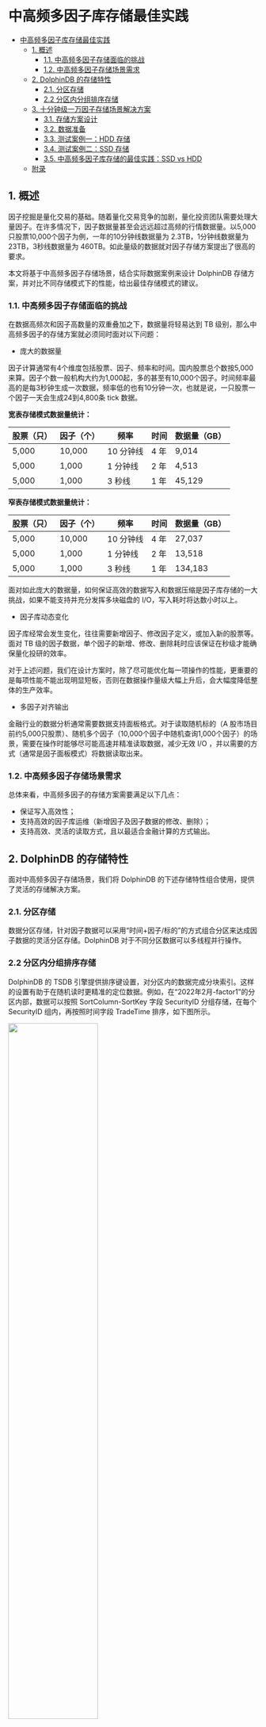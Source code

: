
# 中高频多因子库存储最佳实践

- [中高频多因子库存储最佳实践](#中高频多因子库存储最佳实践)
  - [1. 概述](#1-概述)
    - [1.1. 中高频多因子存储面临的挑战](#11-中高频多因子存储面临的挑战)
    - [1.2. 中高频多因子存储场景需求](#12-中高频多因子存储场景需求)
  - [2. DolphinDB 的存储特性](#2-dolphindb-的存储特性)
    - [2.1. 分区存储](#21-分区存储)
    - [2.2 分区内分组排序存储](#22-分区内分组排序存储)
  - [3. 十分钟级一万因子存储场景解决方案](#3-十分钟级一万因子存储场景解决方案)
    - [3.1. 存储方案设计](#31-存储方案设计)
    - [3.2. 数据准备](#32-数据准备)
    - [3.3. 测试案例一：HDD 存储](#33-测试案例一hdd-存储)
    - [3.4. 测试案例二：SSD 存储](#34-测试案例二ssd-存储)
    - [3.5. 中高频多因子库存储的最佳实践：SSD vs HDD](#35-中高频多因子库存储的最佳实践ssd-vs-hdd)
  - [附录](#附录)

## 1. 概述

因子挖掘是量化交易的基础。随着量化交易竞争的加剧，量化投资团队需要处理大量因子。在许多情况下，因子数据量甚至会远远超过高频的行情数据量。以5,000只股票10,000个因子为例，一年的10分钟线数据量为 2.3TB，1分钟线数据量为 23TB，3秒线数据量为 460TB。如此量级的数据就对因子存储方案提出了很高的要求。

本文将基于中高频多因子存储场景，结合实际数据案例来设计 DolphinDB 存储方案，并对比不同存储模式下的性能，给出最佳存储模式的建议。

### 1.1. 中高频多因子存储面临的挑战

在数据高频次和因子高数量的双重叠加之下，数据量将轻易达到 TB 级别，那么中高频多因子的存储方案就必须同时面对以下问题：

- 庞大的数据量

因子计算通常有4个维度包括股票、因子、频率和时间。国内股票总个数按5,000来算。因子个数一般机构大约为1,000起，多的甚至有10,000个因子。时间频率最高的是每3秒钟生成一次数据，频率低的也有10分钟一次，也就是说，一只股票一个因子一天会生成24到4,800条 tick 数据。

**宽表存储模式数据量统计：**

| **股票（只）** | **因子（个）** | **频率** | **时间** | **数据量（GB）** |
| --- | --- | --- | --- | --- |
| 5,000 | 10,000 | 10 分钟线 | 4 年  | 9,014 |
| 5,000 | 1,000 | 1 分钟线 | 2 年  | 4,513 |
| 5,000 | 1,000 | 3 秒线 | 1 年  | 45,129 |

**窄表存储模式数据量统计：**

| **股票（只）** | **因子（个）** | **频率** | **时间** | **数据量（GB）** |
| --- | --- | --- | --- | --- |
| 5,000 | 10,000 | 10 分钟线 | 4 年  | 27,037 |
| 5,000 | 1,000 | 1 分钟线 | 2 年  | 13,518 |
| 5,000 | 1,000 | 3 秒线 | 1 年  | 134,183 |

面对如此庞大的数据量，如何保证高效的数据写入和数据压缩是因子库存储的一大挑战，如果不能支持并充分发挥多块磁盘的 I/O，写入耗时将达数小时以上。

- 因子库动态变化

因子库经常会发生变化，往往需要新增因子、修改因子定义，或加入新的股票等。面对 TB 级的因子数据，单个因子的新增、修改、删除耗时应该保证在秒级才能确保量化投研的效率。

对于上述问题，我们在设计方案时，除了尽可能优化每一项操作的性能，更重要的是每项性能不能出现明显短板，否则在数据操作量级大幅上升后，会大幅度降低整体的生产效率。

- 多因子对齐输出

金融行业的数据分析通常需要数据支持面板格式。对于读取随机标的（A 股市场目前约5,000只股票）、随机多个因子（10,000个因子中随机查询1,000个因子）的场景，需要在操作时能够尽可能高速并精准读取数据，减少无效 I/O ，并以需要的方式（通常是因子面板模式）将数据读取出来。

### 1.2. 中高频多因子存储场景需求

总体来看，中高频多因子的存储方案需要满足以下几点：

- 保证写入高效性；
- 支持高效的因子库运维（新增因子及因子数据的修改、删除）；
- 支持高效、灵活的读取方式，且以最适合金融计算的方式输出。

## 2. DolphinDB 的存储特性

面对中高频多因子存储场景，我们将 DolphinDB 的下述存储特性组合使用，提供了灵活的存储解决方案。

### 2.1. 分区存储

数据分区存储，针对因子数据可以采用“时间+因子/标的”的方式组合分区来达成因子数据的灵活分区存储。DolphinDB 对于不同分区数据可以多线程并行操作。

### 2.2 分区内分组排序存储

DolphinDB 的 TSDB 引擎提供排序键设置，对分区内的数据完成分块索引。这样的设置有助于在随机读时更精准的定位数据。例如，在“2022年2月-factor1”的分区内部，数据可以按照 SortColumn-SortKey 字段 SecurityID 分组存储，在每个 SecurityID 组内，再按照时间字段 TradeTime 排序，如下图所示。

<img src="./images/best_practices_for_multi_factor/2_01.png" width="60%">

借助以上特性，可以灵活地设计存储方案，以应对中高频多因子场景下的不同需求。

下文中，我们以一个“10分钟级100000因子”的例子，为大家测试在不同存储模式下，数据的写入、查询和运维等方面的性能，并通过分析结果，为大家提供一个中高频多因子库存储的最佳实践。

## 3. 十分钟级一万因子存储场景解决方案

### 3.1. 存储方案设计

在存储因子数据时，用户可以选择窄表和宽表两种模式。

窄表模式一般有4列：时间戳、股票代码、因子编号以及因子值，如下图所示。在需要面板数据的场景中，窄表模式的数据可使用 DolphinDB 的 [pivot](https://www.dolphindb.cn/cn/help/Functionalprogramming/TemplateFunctions/pivot.html) 功能转换为面板数据。面对金融场景时序数据中大量因子需要对齐转置的情形，可以根据时间、股票代码和因子对数据表重新排序，将时间和股票代码作为行，因子作为列进行计算输出，并且非常高效。

<img src="./images/best_practices_for_multi_factor/3_01.png" width="60%">

宽表模式中，一般每个因子存为一列，如下图所示。宽表模式下的面板数据可以直接用于量化交易中的程序计算，符合金融场景的数据输出需求，但在[测试案例一](#33-测试案例一hdd-存储)三种运维操作的测试数据对比中，我们会看到，因子数据的新增和修改场景下宽表耗时较高。

<img src="./images/best_practices_for_multi_factor/3_02.png" width="60%">

DolphinDB 中同时支持宽表和窄表的两种模式数据存储。结合 DolphinDB 的存储特性，我们设计以下两种存储方案来比对10分钟级10,000因子场景存储性能：

**方案 1：窄表模式**

- TradeTime 按月值分区 + FactorName 值分区
- 排序字段: SecurityID + TradeTime

把时间分区调整到月，对因子分区调整到每个因子单独分区，并对每个分区内的数据按照 SecurityID 分组，组内按照 TradeTime 排序。这样的好处是每个分区数据大小适合，在数据检索时，既可以按照时间和因子名进行分区剪枝干，又可以按照股票 ID 近一步的精确定位数据，满足在随意组合因子、标的场景下精准地读取数据。

**方案 2：宽表模式**

- TradeTime 按月值分区 + SecurityID 值分区
- 排序字段: SecurityID + TradeTime

在 SecurityID 上进行分区剪枝，因子维度上通过选择不同的列来进行数据筛选。

下文将在固态硬盘（SSD）和机械硬盘（HDD）这两种不同的硬件配置下，对宽表和窄表的存储性能分别进行测试。

### 3.2. 数据准备

我们通过模拟随机生成5,000只股票10分钟级10,000个因子的数据，并分别采用窄表和宽表两种方式来存储。

随机生成因子名称和股票代码的函数定义如下：

```
def createFactorNamesAndSymbolNamse(num_factors,num_symbols){
 factor_names = lpad(string(1..num_factors),6,"f00000")
 symbols_preliminary = lpad(string(1..num_symbols),6,"000000")+"."
 areas = rand(["SZ","SH"],num_symbols)
 symbols = symbols_preliminary + areas
 return factor_names,symbols
}
```

生成字段及字段类型的函数定义如下：

```
def createColnameAndColtype(mode,factor_names){
 if(mode == "single"){
  return ["tradetime","symbol","factorname","value"],[DATETIME,SYMBOL,SYMBOL,DOUBLE]
 }else{
  col_names = ["tradetime","symbol"].append!(factor_names)
  col_types = [DATETIME,SYMBOL].append!(take(DOUBLE,factor_names.size()))
  return col_names,col_types
 }
}
```

### 3.3. 测试案例一：HDD 存储

服务器配置：

- CPU：64核
- 内存：512G
- 磁盘：9块 HDD 硬盘
- 数据库设置：单机集群三数据节点

**因子写入**

对于5,000只股票10,000个因子，我们首先测试写入2022.1.1至2022.1.31内的10 钟级数据，可以运行如下代码定义不同存储模式下的因子写入函数：

```
// 窄表模式写入某个时间范围数据
def writeSingleModelData(dbname,tbname,start_date,end_date,symbols,factor_names){
 total_time_range = getTimeList(start_date,end_date)
 nodes = exec value from pnodeRun(getNodeAlias)
 for(j in 0..(total_time_range.size()-1)){
  for(i in 0..(factor_names.size()-1)){
   rpc(nodes[i%(nodes.size())],submitJob,"singleModel"+j+"and"+i,dbname,singleModelPartitionData,dbname,tbname,total_time_range[j],symbols,factor_names,factor_names[i])
  }
 }
}

// 宽表模式写入某个时间范围数据
def writeWideModelData(dbname,tbname,start_date,end_date,symbols,factor_names){
 total_time_range = getTimeList(start_date,end_date)
 nodes = exec value from pnodeRun(getNodeAlias)
 for(j in 0..(total_time_range.size()-1)){
  for(i in 0..(symbols.size()-1)){
   rpc(nodes[i%(nodes.size())],submitJob,"wideModel"+j+"and"+i,dbname,wideModelPartitionData,dbname,tbname,total_time_range[j],factor_names,symbols[i])
  }
 }
}
```

可以看到，宽表模式在数据写入速度上优于窄表模式，硬盘占用空间上略优于窄表模式。这是因为窄表模式下的数据冗余度高，实际数据量比较大。另外需要说明一点，实验中因子值使用的是随机的浮点数，几乎没有重复，压缩比较低，实际场景中的压缩比会更高。

|     |     |     |     |     |     |     |     |     |     |
| --- | --- | --- | --- | --- | --- | --- | --- | --- | --- |
| 存储方案 | 写入天数 | 每天行数 | 总行数 | 每行字节 | 数据原始大小 (GB) | 落盘大小 (GB) | 写入耗时 (s) | 压缩比 | 磁盘 I/O(MB/s) |
| 窄表  | 21  | 1,200,000,000 | 25,200,000,000 | 24  | 478 | 185 | 523 | 2.6 | 937 |
| 宽表  | 21  | 120,000 | 2,520,000 | 80,012 | 190 | 166 | 301 | 1.1 | 648 |

**因子查询**

查询21天全市场5,000只标的的1,000个因子数据，窄表的查询会将数据转换成与宽表一样的面板数据输出。定义因子查询函数的核心代码如下：

```
// 窄表模式查询随机1000因子
def querySingleModel(dbname,tbname,start_time,end_time,aim_factor){
 return select value from loadTable(dbname,tbname) where tradetime>=start_time and tradetime<= end_time and  factorname in aim_factor pivot by tradetime,symbol,factorname
}

// 宽表模式查询随机1000因子
def queryWideModel(dbname,tbname,start_time,end_time,aim_factor){
 ll = aim_factor[0]
 for(i in 1..(aim_factor.size()-1)){
  ll = ll+","+aim_factor[i]
 }
 script = "select tradetime,symbol,"+ll+"from loadTable("+'"'+dbname+'"'+","+'"'+tbname+'"'+")" + "where tradetime>="+start_time+"and tradetime<="+end_time
 tt = parseExpr(script).eval()
 return tt
}
```

数据以宽表模式存储在机械硬盘中时，对10,000个因子随机查询1,000个因子的初次查询速度慢一些；查询前1,000个因子则速度较快。这是因为在机械硬盘下进行多列的随机检索会比较慢。

即便如此，与宽表模式的最快情况相比，窄表模式下经过 [pivot by](https://www.dolphindb.cn/cn/help/SQLStatements/pivotBy.html) 转为面板数据后的查询速度也要更快。这是因为虽然宽表的所有列已经按照面板模式准备好，但是宽表的数据都是在同一个分区，读取时是单线程进行。而窄表模式数据存在于很多因子分区 ，读取数据和拼接面板数据时是很多个 CPU 同时工作，这是个分布式多线程操作，所以窄表模式在查询面板数据时耗时更少。

|     |     |     |     |     |
| --- | --- | --- | --- | --- |
| 存储方案 | 因子选择 | 数据大小 (GB) | 冷查询耗时 (s) | 热查询耗时 (s) |
| 窄表  | 随机 1,000 | 18.8 | 80  | 52  |
| 宽表  | 随机 1,000 | 18.8 | 425 | 49  |
| 宽表  | 前 1,000 个 | 18.8 | 92  | 49  |

**数据运维**

因子数据的运维包括新增因子、更新因子、删除因子。

- 新增因子

在新增因子的场景，窄表模式可以使用 [append!](https://www.dolphindb.cn/cn/help/FunctionsandCommands/FunctionReferences/a/append!.html) 插入新的因子数据；而宽表模式需要先进行 [addColumn](https://www.dolphindb.cn/cn/help/FunctionsandCommands/CommandsReferences/a/addColumn.html) 操作，然后通过 [update](https://www.dolphindb.cn/cn/help/SQLStatements/update.html) 操作更新新增因子列数据。在 DolphinDB 当前的设计下，更新宽表模式中某一列因子，需要将分区数据全部重写，耗时较长

假设此处需要新增第 f10002 号因子在2022.1.1至2022.1.31时间范围内的数据，不同存储模式下的新增因子脚本如下所示：

```
//窄表模式新增1个因子
def singleModelAddNewFactor(dbname,tbname,start_date,end_date,symbols,factor_names,new_factor){
 time_list = getTimeList(start_date,end_date).flatten()
 num_row = symbols.size()*time_list.size()
 col_names,col_types = createColnameAndColtype("single",factor_names)
 t = table(num_row:num_row,col_names,col_types)
 t["tradetime"] = stretch(time_list,num_row)
 t["symbol"] = take(symbols,num_row)
 t["factorname"] = take(new_factor,num_row)
 t["value"] = rand(100.0,num_row)
 pt = loadTable(dbname,tbname)
 pt.append!(t) 
}

//宽表模型新增一个因子
def wideModelAddNewFactor(dbname,tbname,start_date,end_date,symbols,new_factor,parallel = true){   //parallel=true表示并行,=false表示串行
 pt = loadTable(dbname,tbname)
 addColumn(pt,[new_factor],[DOUBLE])
 time_list = getTimeList(start_date,end_date)
 start_time_list,end_time_list = [],[] 
 for(i in 0..(time_list.size()-1)){
  start_time_list.append!(time_list[i][0])
  idx = time_list[i].size()-1
  end_time_list.append!(time_list[i][idx])
 }
 if(!parallel){
  for(i in 0..(start_time_list.size()-1)){
   for(j in 0..(symbols.size()-1)){
    wideModelSinglePartitionUpdate(dbname,tbname,start_time_list[i],end_time_list[i],new_factor,symbols[j])
   }
  }
 }else{
  for(i in 0..(start_time_list.size()-1)){
   ploop(wideModelSinglePartitionUpdate{dbname,tbname,start_time_list[i],end_time_list[i],new_factor,},symbols)
  }
 }
}
```

- 更新因子

量化投研中，重新计算因子数据是常见的场景。根据窄表模式下的分区规则，对指定因子数据更新时，可以精确定位到因子所在分区，并进行修改，所以耗时在秒级；而宽表模式的更新方式如上节所述原因，耗时较长。

假定此处需要更新第 f00555 号因子在2022.1.1至2022.1.31时间范围内的因子值数据，不同存储模式下的脚本如下所示：

```
//窄表模式更新1个因子
def singleModelUpdateFactor(dbname,tbname,start_date,end_date,update_factor,parallel = false){   //parallel=true表示并行更新
 time_list = getTimeList(start_date,end_date)
 start_time_list,end_time_list = [],[] 
 for(i in 0..(time_list.size()-1)){
  start_time_list.append!(time_list[i][0])
  idx = time_list[i].size()-1
  end_time_list.append!(time_list[i][idx])
 }
 if(!parallel){
  for(i in 0..(start_time_list.size()-1)){
   singleModelSinglePartitionUpdate(dbname,tbname,start_time_list[i],end_time_list[i],update_factor)
  }  
 }else{
  ploop(singleModelSinglePartitionUpdate{dbname,tbname,,,update_factor},start_time_list,end_time_list)
 }
}

//宽表模型更新1个因子
def wideModelUpdateFactor(dbname,tbname,start_date,end_date,update_factor,symbols,parallel = true){  //parallel=true表示并行更新,=false表示串行
 time_list = getTimeList(start_date,end_date)
 start_time_list,end_time_list = [],[] 
 for(i in 0..(time_list.size()-1)){
  start_time_list.append!(time_list[i][0])
  idx = time_list[i].size()-1
  end_time_list.append!(time_list[i][idx])
 }
 if(!parallel){
  for(i in 0..(start_time_list.size()-1)){
   for(j in 0..(symbols.size()-1)){
    wideModelSinglePartitionUpdate(dbname,tbname,start_time_list[i],end_time_list[i],update_factor,symbols[j]) 
   }
  }
 }else{
  for(i in 0..(start_time_list.size()-1)){
   ploop(wideModelSinglePartitionUpdate{dbname,tbname,start_time_list[i],end_time_list[i],update_factor,},symbols)
  }
 }
}
```

- 删除因子

删除因子虽然不是必须的，但可以释放存储空间，以及提供其他便利。当前窄表模型的分区方案在删除指定因子时耗时在秒级，脚本如下所示，TSDB 引擎下的宽表模式目前不支持删除因子列。

```
// 单值模型删除一个因子
def singleModelDeleteFactor(dbname,tbname,start_date,end_date,delete_factor){
 pt = loadTable(dbname,tbname)
 time_list = getTimeList(start_date,end_date).flatten()
 start_time,end_time = time_list[0],time_list[time_list.size()-1]
 delete  from pt where tradetime >= start_time and tradetime <= end_time and factorname = delete_factor
}
```

三种运维操作下的测试数据如下表所示，可以看到在10分钟级10,000个因子数据场景下，窄表模式在因子数据查询和因子数据运维方面全面优于宽表模式，只是在数据写入速度和存储空间要逊于宽表模式。综合考虑各个方面，使用窄表模式存储因子数据是更好的选择。

|     |     |     |
| --- | --- | --- |
| 数据运维操作 | 窄表 (s) | 宽表 (s) |
| 新增 1 因子 | 1.2 | 534 |
| 更新 1 因子 | 1.1 | 541 |
| 删除 1 因子 | 0.8 | N/A |

### 3.4. 测试案例二：SSD 存储

上一节中，我们使用机械硬盘比对了一个月因子数据场景下宽表和窄表的性能。在实际生产时，为了提高效率，我们往往选择 SSD 硬盘来存储因子数据。本小节我们就选择 SSD 硬盘来进行测试，进行6个月因子数据场景下宽表和窄表的性能比对。同样从因子写入、因子查询和数据运维三个方面进行测试。

服务器配置：

- CPU 48 核
- 内存：512G
- 磁盘：4 块 SSD 硬盘
- 数据库设置：单机集群二数据节点

**因子写入**

通过多任务并行方式写入6个月5,000只标的10分钟级10,000 子数据，定义因子写入函数的代码与[案例一](#33-测试案例一hdd-存储)中因子写入一致，完整脚本可参考附件。从结果我们可以看到，宽表模式在写入速度和存储空间上性能占优。

|     |     |     |     |     |     |     |     |     |     |
| --- | --- | --- | --- | --- | --- | --- | --- | --- | --- |
| 存储方案 | 写入天数 | 每天行数 | 总行数 | 每行字节 | 数据原始大小 (GB) | 落盘大小 (GB) | 写入耗时 (s) | 压缩比 | 磁盘 I/O(MB/s) |
| 方案 1 - 窄表 | 129 | 1,200,000,000 | 154,800,000,000 | 24  | 2,873 | 1,118 | 2,194 | 2.6 | 1,338 |
| 方案 2 - 宽表 | 129 | 120,000 | 15,480,000 | 80,012 | 1,143 | 1,030 | 1,115 | 1.1 | 1,049 |

**因子查询**

接下来我们随机查询5,000只标的下1,000个因子在1, 3, 6个月内的数据，核心查询代码与案例一中一致，完整脚本可参考附件。

测试结果如下所示，其中冷查询表示在无数据缓存的情况下进行查询，热查询表示有数据缓存的情况下进行查询 。可以看到，在使用 SSD 磁盘的情况下，窄表模式的查询耗时同样低于宽表模式。此外随着查询数据量增长，查询耗时是线性增长的，不会因为查询数据量的大增而出现查询耗时大幅增加的情况。

|     |     |     |     |     |
| --- | --- | --- | --- | --- |
| 存储方案 | 查询数据大小 (GB) | 查询数据月份 | 冷查询耗时 (s) | 热查询耗时 (s) |
| 窄表  | 18.8 | 1   | 37  | 34  |
| 宽表  | 18.8 | 1   | 59  | 43  |
| 窄表  | 57.3 | 3   | 103 | 90  |
| 宽表  | 57.3 | 3   | 171 | 115 |
| 窄表  | 115.5 | 6   | 201 | 173 |
| 宽表  | 115.5 | 6   | 363 | 274 |

**数据运维**

同样，我们从新增、更新和删除因子三个角度，测试1, 3, 6个月的数据运维性能，核心代码与案例一中一致，完整脚本可参考附件。在这个环节窄表模式同样远远优于宽表模式，且数据运维的各项操作，耗时同样随操作影响数据量线性增长。

|     |     |     |     |
| --- | --- | --- | --- |
| 数据运维操作 | 操作因子数据月份 | 窄表 (s) | 宽表 (s) |
| 新增 1 因子 | 1   | 1.0 | 185 |
| 新增 1 因子 | 3   | 2.9 | 502 |
| 新增 1 因子 | 6   | 5.8 | 1,016 |
| 更新 1 因子 | 1   | 1.1 | 162 |
| 更新 1 因子 | 3   | 3.1 | 477 |
| 更新 1 因子 | 6   | 6.2 | 948 |
| 删除 1 因子 | 1   | 0.8 | N/A |
| 删除 1 因子 | 3   | 1.1 | N/A |
| 删除 1 因子 | 6   | 1.2 | N/A |

**吞吐量**

在案例一中我们提到，窄表模式下查询面板数据时，任务会以分布式多线程的方式处理，这将消耗较多的 CPU 资源。

为了验证在多线程并发查询因子数据时，查询性能是否会因为 CPU 资源竞争大幅下降，我们进行了并发查询测试。

我们采取并发8个线程查询一个月全市场5,000只股票、随机10,000个因子数据，每个查询数据大小为 19GB，测试结果如下表。

|     |     |
| --- | --- |
| 存储方案 | 总耗时(s) |
| 窄表  | 247 |
| 宽表  | 242 |

通过比对我们可以看到，在8个并发查询的场景，窄表模式的查询确实有一定下降，但总耗时仍然可以达到和宽表模式基本相同的水准。

本节在 SSD 硬盘上测试了6个月的因子数据场景。使用合理设计的窄表模式存储 TB 级别的因子数据，在数据写入、多因子随机查询、因子数据运维等各方面均有稳定表现。在8 程并发情况下查询速度与宽表模式相当。此外，查询、因子运维耗时能够保证线性增长，不会因为海量数据不断增加而出现查询、因子运维耗时大幅增加情况，这样的特性是数据库可以支持海量数据的重要保证。

### 3.5. 中高频多因子库存储的最佳实践：SSD vs HDD

前两节中我们分别在 HDD 和 SSD 两种硬盘环境下进行了宽表和窄表的存储性能比对。但是在其他系统资源一样的情况下，HDD 和 SSD 的差别是否很大，也是我们比较关心的一件事情。本小节我们将在下表所示的两种硬件配置环境下，对比测试不同存储模式的性能，为大家提供中高频多因子库存储的最佳实践建议。

| **服务器配置项** | **SSD** | **HDD** |
| --- | --- | --- |
| CPU | 64 核 | 64 核 |
| 内存  | 512G | 512G |
| 磁盘  | 3 块 SSD 硬盘（1.5GB/s 吞吐量） | 9 块 HDD 硬盘（1.4GB/s 吞吐量） |
| 数据库设置 | 单机集群三数据节点 | 单机集群三数据节点 |

**因子写入**

写入一个月5,000只标的10钟级10,000因子数据，定义因子写入函数的代码与案例一中一致，完整脚本可参考附件。在磁盘总 I/O 相近的情况，SSD 硬盘的写入速度略优于 HDD 硬盘。

|     |     |     |     |     |     |     |
| --- | --- | --- | --- | --- | --- | --- |
| 存储方案 | 存储配置 | 数据原始大小 (GB) | 落盘大小 (GB) | 压缩比 | 磁盘 IO(MB/s) | 写入耗时 (s) |
| SSD | 窄表  | 479 | 186 | 2.6 | 1,068 | 459 |
| SSD | 宽表  | 191 | 166 | 1.1 | 757 | 257 |
| HDD | 窄表  | 479 | 186 | 2.6 | 937 | 523 |
| HDD | 宽表  | 191 | 166 | 1.1 | 648 | 301 |

**因子查询**

分别进行查询一个月全市场5,000只股票 随机1,000个因子数据，查询数据量大小 19G，核心查询代码与案例一中一致，完整脚本可参考附件。从下表中可以看到，使用 HDD 硬盘的冷查询和热查询会相差大一些。而无论 SSD 硬盘还是 HDD 硬盘，窄表模式的分布式多线程查询都可以保持更加稳定的性能。

|     |     |     |     |
| --- | --- | --- | --- |
| 存储方案 | 存储配置 | 冷查询耗时 (s) | 热查询耗时 (s) |
| SSD | 窄表  | 64  | 61  |
| SSD | 宽表  | 162 | 55  |
| HDD | 窄表  | 80  | 52  |
| HDD | 宽表  | 425 | 49  |

**数据运维**

在运维场景下，窄表模式的落盘后数据量为 186GB ，宽表为 166GB，新增、更新和删除因子的核心代码与案例一中一致，完整脚本可参考附件。测试结果如下所示，可以看到无论是 SSD 还是 HHD ，窄表模式的运维操作耗时都非常低，基本都是秒级。而宽表模式虽然在 SDD 硬盘下耗时要少于 HDD 硬盘，但总体耗时仍然非常高。

|     |     |     |     |
| --- | --- | --- | --- |
| **存储方案** | **数据运维操作** | **窄表 (s)** | **宽表 (s)** |
| SSD | 新增 1 因子 | 1.1 | 330 |
| SSD | 更新 1 因子 | 0.9 | 316 |
| SSD | 删除 1 因子 | 0.5 | N/A |
| HDD | 新增 1 因子 | 1.2 | 534 |
| HDD | 更新 1 因子 | 1.1 | 541 |
| HDD | 删除 1 因子 | 0.8 | N/A |

从上述结果我们可以看到。在同等条件下，选择 SSD 磁盘在写入场景、冷查询场景性能都要好于 HDD 磁盘。而在因子运维场景，窄表模式耗时比较短，相差并不明显。宽表模式则有较大差异。也就是说在因子数据使用的各个场景采用 SSD 磁盘都可以获得更好的性能。故在因子数据存储上，我们推荐使用 SSD 磁盘来进行因子数据存储。

本教程通过一个“10分钟级10,000因子数据”的例子，测试了因子在不同存储模式（宽表、窄表）和硬盘选择（HDD, SSD）下的写入、新增、更新、删除，以及多线程并发查询时的性能。

通过测试结果可知：在10分钟级10,000因子场景下，采取按月 Value 分区 + 因子名 Value 分区，以及 SortColumn 为 SecurityID+TradeTime 设置下的窄表模式对数据进行存储，为最佳解决方案。

虽然在并发查询场景下，窄表模式的查询操作会因为分布式处理导致的 CPU 资源竞争而增加耗时，但仍可以保证与宽表模式的查询耗时差距不超过5%。

同时，该存储方案无论在 HDD 硬盘或 SSD 硬盘中，都能保持稳定的性能，查询场景性能优于宽表模式，因子运维场景下优势更加明显，各项指标均达到秒级，仅在数据写入环节的性能略逊于宽表模式。

因此，在中高频多因子库的存储方案选择中，我们更推荐用户采用合理设计存储模型的窄表模式。

## 附录

[10分钟级因子存储解决方案](script/best_practices_for_multi_factor/Ten_minutes_factor_storage_Solution.dos)
